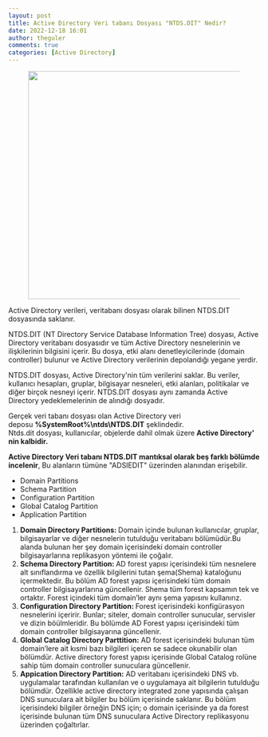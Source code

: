 ```yaml
---
layout: post
title: Active Directory Veri tabanı Dosyası "NTDS.DIT" Nedir?
date: 2022-12-18 16:01
author: theguler
comments: true
categories: [Active Directory]
---
```

<!-- wp:image {"id":5832,"width":608,"height":458,"sizeSlug":"large","linkDestination":"none"} -->
<figure class="wp-block-image size-large is-resized"><img src="https://farukguler.com/assets/post_images/ntds.dit_.png?w=624" alt="" class="wp-image-5832" width="608" height="458" /></figure>
<!-- /wp:image -->

<!-- wp:paragraph -->
<p>Active Directory verileri, veritabanı dosyası olarak bilinen NTDS.DIT dosyasında saklanır.</p>
<!-- /wp:paragraph -->

<!-- wp:paragraph -->
<p>NTDS.DIT (NT Directory Service Database Information Tree) dosyası, Active Directory veritabanı dosyasıdır ve tüm Active Directory nesnelerinin ve ilişkilerinin bilgisini içerir. Bu dosya, etki alanı denetleyicilerinde (domain controller) bulunur ve Active Directory verilerinin depolandığı yegane yerdir.</p>
<!-- /wp:paragraph -->

<!-- wp:paragraph -->
<p>NTDS.DIT dosyası, Active Directory'nin tüm verilerini saklar. Bu veriler, kullanıcı hesapları, gruplar, bilgisayar nesneleri, etki alanları, politikalar ve diğer birçok nesneyi içerir. NTDS.DIT dosyası aynı zamanda Active Directory yedeklemelerinin de alındığı dosyadır.</p>
<!-- /wp:paragraph -->

<!-- wp:paragraph -->
<p>Gerçek veri tabanı dosyası olan Active Directory veri deposu <strong>%SystemRoot%\ntds\NTDS.DIT</strong> ​​şeklindedir. Ntds.dit dosyası, kullanıcılar, objelerde dahil olmak üzere <strong>Active Directory' nin kalbidir.</strong></p>
<!-- /wp:paragraph -->

<!-- wp:paragraph -->
<p><strong>Active Directory Veri tabanı NTDS.DIT ​​mantıksal olarak beş farklı bölümde incelenir</strong>, Bu alanların tümüne "ADSIEDIT" üzerinden alanından erişebilir.</p>
<!-- /wp:paragraph -->

<!-- wp:list -->
<ul><!-- wp:list-item -->
<li>Domain Partitions</li>
<!-- /wp:list-item -->

<!-- wp:list-item -->
<li>Schema Partition</li>
<!-- /wp:list-item -->

<!-- wp:list-item -->
<li>Configuration Partition</li>
<!-- /wp:list-item -->

<!-- wp:list-item -->
<li>Global Catalog Partition</li>
<!-- /wp:list-item -->

<!-- wp:list-item -->
<li>Application Partition</li>
<!-- /wp:list-item --></ul>
<!-- /wp:list -->

<!-- wp:list {"ordered":true} -->
<ol><!-- wp:list-item -->
<li><strong>Domain Directory Partitions:&nbsp;</strong>Domain içinde bulunan kullanıcılar, gruplar, bilgisayarlar ve diğer nesnelerin tutulduğu veritabanı bölümüdür.Bu alanda bulunan her şey domain içerisindeki domain controller bilgisayarlarına replikasyon yöntemi ile çoğalır.</li>
<!-- /wp:list-item -->

<!-- wp:list-item -->
<li><strong>Schema Directory Partition:&nbsp;</strong>AD forest yapısı içerisindeki tüm nesnelere alt sınıflandırma ve özellik bilgilerini tutan şema(Shema) kataloğunu içermektedir. Bu bölüm AD forest yapısı içerisindeki tüm domain controller bilgisayarlarına güncellenir. Shema tüm forest kapsamın tek ve ortaktır. Forest içindeki tüm domain’ler aynı şema yapısını kullanırız.</li>
<!-- /wp:list-item -->

<!-- wp:list-item -->
<li><strong>Configuration Directory Partition:&nbsp;</strong>Forest içerisindeki konfigürasyon nesnelerini içeririr. Bunlar; siteler, domain controller sunucular, servisler ve dizin böülmleridir. Bu bölümde AD Forest yapısı içerisindeki tüm domain controller bilgisayarına güncellenir.</li>
<!-- /wp:list-item -->

<!-- wp:list-item -->
<li><strong>Global Catalog Directory Parttition:</strong>&nbsp;AD forest içerisindeki bulunan tüm domain’lere ait kısmi bazı bilgileri içeren se sadece okunabilir olan bölümdür. Active directory forest yapısı içerisinde Global Catalog rolüne sahip tüm domain controller sunuculara güncellenir.</li>
<!-- /wp:list-item -->

<!-- wp:list-item -->
<li><strong>Appication Directory Partition:</strong>&nbsp;AD veritabanı içerisindeki DNS vb. uygulamalar tarafından kullanılan ve o uygulamaya ait bilgilerin tutulduğu bölümdür. Özellikle active directory integrated zone yapısında çalışan DNS sunuculara ait bilgiler bu bölüm içerisinde saklanır. Bu bölüm içerisindeki bilgiler örneğin DNS için; o domain içerisinde ya da forest içerisinde bulunan tüm DNS sunuculara Active Directory replikasyonu üzerinden çoğaltırlar.</li>
<!-- /wp:list-item --></ol>
<!-- /wp:list -->
